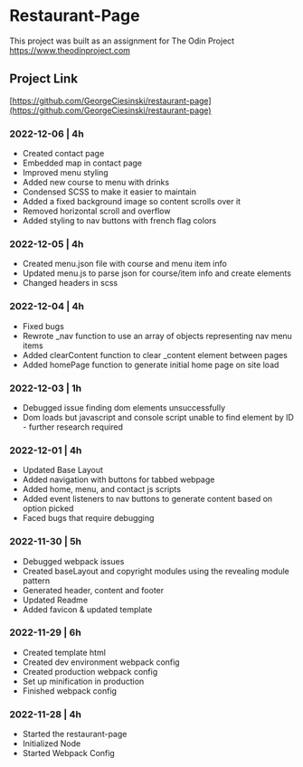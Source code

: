 # Restaurant-Page

This project was built as an assignment for The Odin Project
https://www.theodinproject.com

## Project Link
[https://github.com/GeorgeCiesinski/restaurant-page](https://github.com/GeorgeCiesinski/restaurant-page)

### 2022-12-06 | 4h
- Created contact page
- Embedded map in contact page
- Improved menu styling
- Added new course to menu with drinks
- Condensed SCSS to make it easier to maintain
- Added a fixed background image so content scrolls over it
- Removed horizontal scroll and overflow
- Added styling to nav buttons with french flag colors

### 2022-12-05 | 4h
- Created menu.json file with course and menu item info
- Updated menu.js to parse json for course/item info and create elements
- Changed headers in scss

### 2022-12-04 | 4h
- Fixed bugs
- Rewrote _nav function to use an array of objects representing nav menu items
- Added clearContent function to clear _content element between pages
- Added homePage function to generate initial home page on site load

### 2022-12-03 | 1h
- Debugged issue finding dom elements unsuccessfully
- Dom loads but javascript and console script unable to find element by ID - further research required

### 2022-12-01 | 4h
- Updated Base Layout
- Added navigation with buttons for tabbed webpage
- Added home, menu, and contact js scripts
- Added event listeners to nav buttons to generate content based on option picked
- Faced bugs that require debugging

### 2022-11-30 | 5h
- Debugged webpack issues
- Created baseLayout and copyright modules using the revealing module pattern
- Generated header, content and footer
- Updated Readme
- Added favicon & updated template

### 2022-11-29 | 6h
- Created template html
- Created dev environment webpack config
- Created production webpack config
- Set up minification in production
- Finished webpack config

### 2022-11-28 | 4h
- Started the restaurant-page
- Initialized Node
- Started Webpack Config

